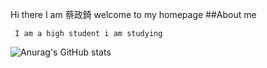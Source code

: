  Hi there 
 I am 蔡政錡 welcome to my homepage
 ##About me
 
     I am a high student i am studying 
 
 
![Anurag's GitHub stats](https://github-readme-stats.vercel.app/api?username=anuraghazra&theme=dark&show_icons=true)
